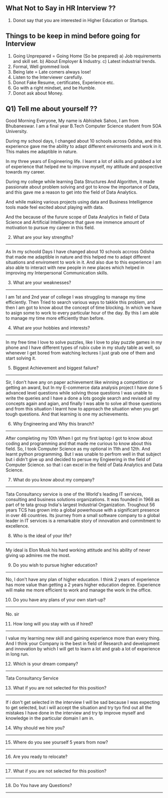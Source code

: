What Not to Say in HR Interview ??
----------------------------------------
1) Donot say that you are interested in Higher Education or Startups.

Things to be keep in mind before going for Interview
--------------------------------------------------------
1) Going Unprepared = Going Home (So be prepared)
   a) Job requirements and skill set.
   b) About Employer & Industry.
   c) Latest industrial trends.
2) Formal, Well grommed look
3) Being late = Late comers always lose!
4) Listen to the Interviewer carefully.
5) Donot Fake Resume, certificates, Experience etc.
6) Go with a right mindset, and be Humble.
7) Donot ask about Money.

Q1) Tell me about yourself ??
---------------------------------
Good Morning Everyone, My name is Abhishek Sahoo, I am from Bhubaneswar. I am a final year B.Tech Computer Science student from SOA University.


During my school days, I changed about 10 schools across Odisha, and this experience gave me the ability to adapt different enviroments and work in it. This makes me adaptible in nature.

In my three years of Engineering life. I learnt a lot of skills and grabbed a lot of experience that helped me to improve myself, my attitude and pospective towards my career.

During my college while learning Data Structures And Algorithm, it made passionate about problem solving and got to know the importance of Data, and this gave me a reason to get into the field of Data Analytics. 

And while making various projects using data and Business Intelligence tools made feel excited about playing with data. 

And the because of the furure scope of Data Analytics in field of Data Science and Artificial Intelligence that gave me immence amount of motivation to pursue my career in this field.




2. What are your key strengths?
----------------------------------
As In my schoold Days I have changed about 10 schools accross Odisha that made me adaptible in nature and this helped me to adapt different situations and enviroment to work in it.
And also due to this experience I am also able to interact with new people in new places which helped in improving my Interpersonal Communication skills.


3. What are your weaknesses?
----------------------------------
I am 1st and 2nd year of college I was struggling to manage my time efficiently. Then Tried to search various ways to takkle this problem, and then I am got to know about the concept of time blocking. In which we have to asign some to work to every particular hour of the day. By this I am able to manage my time more efficiently than before.


4. What are your hobbies and interests?
------------------------------------------
In my free time I love to solve puzzles, like I love to play puzzle games in my phone and I have different types of rubix cube in my study table as well, so whenever I get bored from watching lectures I just grab one of them and start solving it. 


5. Biggest Achievement and biggest failure?
----------------------------------------------
Sir, I don't have any on paper achievement like winning a competition or getting an award, but In my E-commerce data analysis project I have done 5 advanced level questions while solving those questions I was unable to write the queries and I have a done a lots google search and revised all my concepts again and agian, and finally I was able to solve all those questions and  from this situation I learnt how to approach the situation when you get tough questions. And that learning is one my achievements. 


6. Why Engineering and Why this branch?
------------------------------------------
After completing my 10th When I got my first laptop I got to know about coding and programming and that made me curious to know about this field. So, I took Computer Science as my optional in 11th and 12th. And learnt python programming. But I was unable to perfrom well in that subject but i didn't give up and decided to persue my Engieering in the field of Computer Science. so that i can excel in the field of Data Analytics and Data Science.


7. What do you know about my company?
----------------------------------------
Tata Consultancy service is one of the World's leading IT services, consulting and business solutions organizations. It was founded in 1968 as part of te tata group India's largest Industrial Organization. Troughout 56 years TCS has grown into a global powerhouse with a significant presence in over 46 countries. Its journey from a small software company to a global leader in IT services is a remarkable story of innovation and commitment to excellence.


8. Who is the ideal of your life?
---------------------------------
My ideal is Elon Musk his hard working attitude and his ability of never giving up admires me the most.


9. Do you wish to pursue higher education?
----------------------------------------------
No, I don't have any plan of higher education. I think 2 years of experience has more value than getting a 2 years higher education degree. Experience will make me more efficient to work and manage the work in the office.  


10. Do you have any plans of your own start-up?
------------------------------------------------
No. sir


11. How long will you stay with us if hired?
-------------------------------------------------
I value my learning new skill and gaining experience more than every thing. And I think your Company is the best in field of Research and development and innovation by which I will get to learn a lot and grab a lot of experience in long run.


12. Which is your dream company?
----------------------------------
Tata Consultancy Service 


13. What if you are not selected for this position?
-------------------------------------------------------
If i don't get selected in the interview I will be sad because I was expecting to get selected, but i will accept the situation and try tyo find out all the mistakes I have done in the interview and try tp improve myself and knowledge in the particular domain I am in.


14. Why should we hire you?
----------------------------



15. Where do you see yourself 5 years from now?
----------------------------------------------------



16. Are you ready to relocate?
----------------------------------



17. What if you are not selected for this position?
------------------------------------------------------



18. Do You have any Questions?
------------------------------


